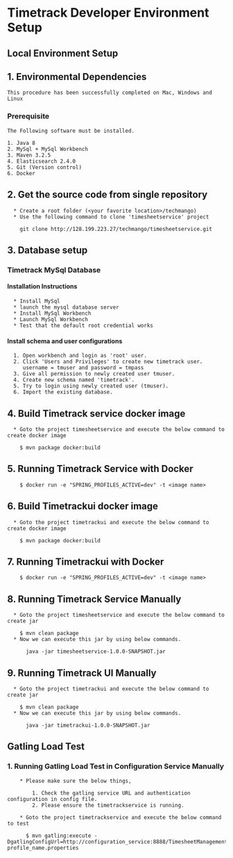 # Timetrack Developer Environment Setup

## Local Environment Setup

## 1. Environmental Dependencies
    This procedure has been successfully completed on Mac, Windows and Linux

### Prerequisite
    The Following software must be installed.
    
    1. Java 8
    2. MySql + MySql Workbench
    3. Maven 3.2.5
    4. Elasticsearch 2.4.0
    5. Git (Version control)
    6. Docker
    
## 2. Get the source code from single repository
      * Create a root folder (<your favorite location>/techmango) 
      * Use the following command to clone 'timesheetservice' project
        
        git clone http://128.199.223.27/techmango/timesheetservice.git 
      
## 3. Database setup

### Timetrack MySql Database

#### Installation Instructions
      * Install MySql 
      * launch the mysql database server
      * Install MySql Workbench
      * Launch MySql Workbench
      * Test that the default root credential works
         
#### Install schema and user configurations
      1. Open workbench and login as 'root' user.
      2. Click 'Users and Privileges' to create new timetrack user.
         username = tmuser and password = tmpass
      3. Give all permission to newly created user tmuser.
      4. Create new schema named 'timetrack'.
      5. Try to login using newly created user (tmuser).
      6. Import the existing database.
      
## 4. Build Timetrack service docker image
      * Goto the project timesheetservice and execute the below command to create docker image
      
        $ mvn package docker:build

## 5. Running Timetrack Service with Docker
      
        $ docker run -e "SPRING_PROFILES_ACTIVE=dev" -t <image name>
       
## 6. Build Timetrackui docker image
      * Goto the project timetrackui and execute the below command to create docker image
      
        $ mvn package docker:build

## 7. Running Timetrackui with Docker
      
        $ docker run -e "SPRING_PROFILES_ACTIVE=dev" -t <image name>
        
## 8. Running Timetrack Service Manually
      * Goto the project timesheetservice and execute the below command to create jar
         
        $ mvn clean package      
      * Now we can execute this jar by using below commands.
          
          java -jar timesheetservice-1.0.0-SNAPSHOT.jar

## 9. Running Timetrack UI Manually
      * Goto the project timetrackui and execute the below command to create jar
         
        $ mvn clean package      
      * Now we can execute this jar by using below commands.
          
          java -jar timetrackui-1.0.0-SNAPSHOT.jar
    
## Gatling Load Test

### 1. Running Gatling Load Test in Configuration Service Manually
		* Please make sure the below things,
			
			1. Check the gatling service URL and authentication configuration in config file.
			2. Please ensure the timetrackservice is running.
			  
		* Goto the project timetrackservice and execute the below command to test
         
       	  $ mvn gatling:execute -DgatlingConfigUrl=http://configuration_service:8888/TimesheetManagement-profile_name.properties

